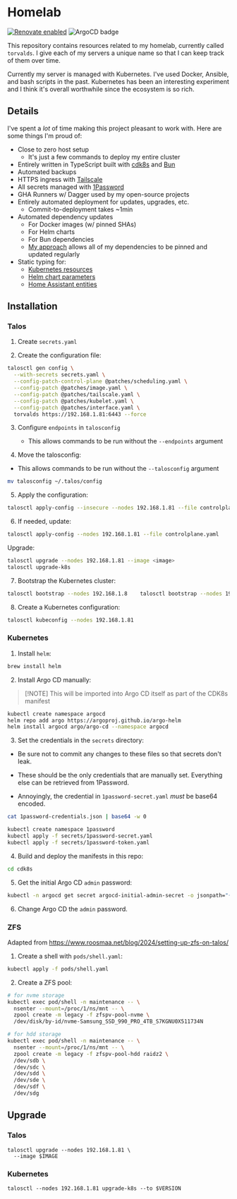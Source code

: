 # Homelab

[![Renovate enabled](https://img.shields.io/badge/renovate-enabled-brightgreen.svg)](https://renovatebot.com/)
![ArgoCD badge](https://argocd.tailnet-1a49.ts.net/api/badge?name=torvalds)

This repository contains resources related to my homelab, currently called
`torvalds`. I give each of my servers a unique name so that I can keep track of
them over time.

Currently my server is managed with Kubernetes. I've used Docker, Ansible, and
bash scripts in the past. Kubernetes has been an interesting experiment and I
think it's overall worthwhile since the ecosystem is so rich.

## Details

I've spent a _lot_ of time making this project pleasant to work with. Here are
some things I'm proud of:

- Close to zero host setup
  - It's just a few commands to deploy my entire cluster
- Entirely written in TypeScript built with [cdk8s](https://cdk8s.io/) and
  [Bun](https://bun.sh/)
- Automated backups
- HTTPS ingress with [Tailscale](https://tailscale.com/)
- All secrets managed with [1Password](https://1password.com/)
- GHA Runners w/ Dagger used by my open-source projects
- Entirely automated deployment for updates, upgrades, etc.
  - Commit-to-deployment takes ~1min
- Automated dependency updates
  - For Docker images (w/ pinned SHAs)
  - For Helm charts
  - For Bun dependencies
  - [My approach](https://github.com/shepherdjerred/homelab/blob/main/src/cdk8s/src/versions.ts)
    allows all of my dependencies to be pinned and updated regularly
- Static typing for:
  - [Kubernetes resources](src/cdk8s/update-imports.ts)
  - [Helm chart parameters](src/cdk8s/generate-helm-types.ts)
  - [Home Assistant entities](src/ha/generate-types.ts)

## Installation

### Talos

1. Create `secrets.yaml`

2. Create the configuration file:

```bash
talosctl gen config \
  --with-secrets secrets.yaml \
  --config-patch-control-plane @patches/scheduling.yaml \
  --config-patch @patches/image.yaml \
  --config-patch @patches/tailscale.yaml \
  --config-patch @patches/kubelet.yaml \
  --config-patch @patches/interface.yaml \
  torvalds https://192.168.1.81:6443 --force

```

3. Configure `endpoints` in `talosconfig`
   - This allows commands to be run without the `--endpoints` argument

4. Move the talosconfig:

- This allows commands to be run without the `--talosconfig` argument

```bash
mv talosconfig ~/.talos/config

```

5. Apply the configuration:

```bash
talosctl apply-config --insecure --nodes 192.168.1.81 --file controlplane.yaml

```

6. If needed, update:

```bash
talosctl apply-config --nodes 192.168.1.81 --file controlplane.yaml

```

Upgrade:

```bash
talosctl upgrade --nodes 192.168.1.81 --image <image>
talosctl upgrade-k8s

```

7. Bootstrap the Kubernetes cluster:

```bash
talosctl bootstrap --nodes 192.168.1.8    talosctl bootstrap --nodes 192.168.1.811

```

8. Create a Kubernetes configuration:

```bash
talosctl kubeconfig --nodes 192.168.1.81

```

### Kubernetes

1. Install `helm`:

```bash
brew install helm

```

2. Install Argo CD manually:

> [!NOTE] This will be imported into Argo CD itself as part of the CDK8s
> manifest

```bash
kubectl create namespace argocd
helm repo add argo https://argoproj.github.io/argo-helm
helm install argocd argo/argo-cd --namespace argocd

```

3. Set the credentials in the `secrets` directory:

- Be sure not to commit any changes to these files so that secrets don't
  leak.

- These should be the only credentials that are manually set. Everything else
  can be retrieved from 1Password.

- Annoyingly, the credential in `1password-secret.yaml` _must_ be base64
  encoded.

```bash
cat 1password-credentials.json | base64 -w 0

```

```bash
kubectl create namespace 1password
kubectl apply -f secrets/1password-secret.yaml
kubectl apply -f secrets/1password-token.yaml

```

4. Build and deploy the manifests in this repo:

```bash
cd cdk8s

```

5. Get the initial Argo CD `admin` password:

```bash
kubectl -n argocd get secret argocd-initial-admin-secret -o jsonpath="{.data.password}" | base64 -d

```

6. Change Argo CD the `admin` password.

### ZFS

Adapted from <https://www.roosmaa.net/blog/2024/setting-up-zfs-on-talos/>

1. Create a shell with `pods/shell.yaml`:

```bash
kubectl apply -f pods/shell.yaml

```

2. Create a ZFS pool:

```bash
# for nvme storage
kubectl exec pod/shell -n maintenance -- \
  nsenter --mount=/proc/1/ns/mnt -- \
  zpool create -m legacy -f zfspv-pool-nvme \
  /dev/disk/by-id/nvme-Samsung_SSD_990_PRO_4TB_S7KGNU0X511734N

# for hdd storage
kubectl exec pod/shell -n maintenance -- \
  nsenter --mount=/proc/1/ns/mnt -- \
  zpool create -m legacy -f zfspv-pool-hdd raidz2 \
  /dev/sdb \
  /dev/sdc \
  /dev/sdd \
  /dev/sde \
  /dev/sdf \
  /dev/sdg

```

## Upgrade

### Talos

```
talosctl upgrade --nodes 192.168.1.81 \
  --image $IMAGE
```

### Kubernetes

```
talosctl --nodes 192.168.1.81 upgrade-k8s --to $VERSION
```
